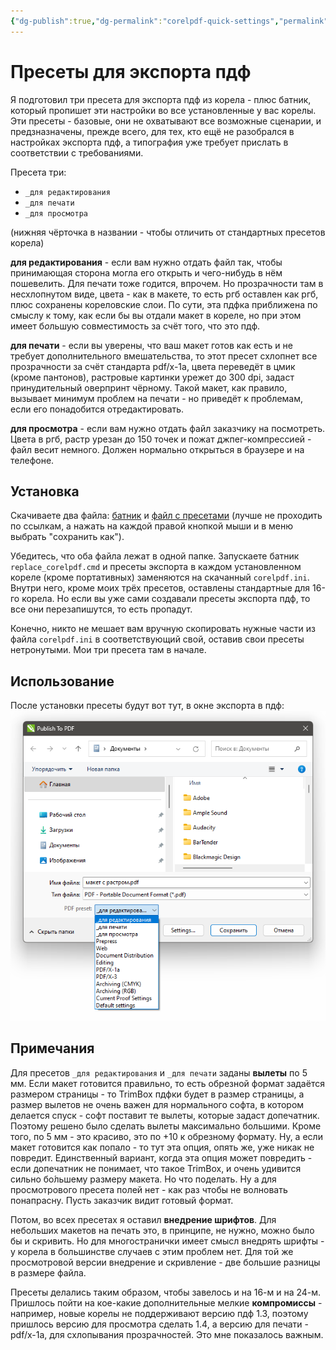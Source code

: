 ```yaml
---
{"dg-publish":true,"dg-permalink":"corelpdf-quick-settings","permalink":"/corelpdf-quick-settings/","created":"2023-10-09T12:57:03.958+07:00","updated":"2023-10-19T02:14:55.853+07:00"}
---
```


# Пресеты для экспорта пдф

Я подготовил три пресета для экспорта пдф из корела - плюс батник, который пропишет эти настройки во все установленные у вас корелы. Эти пресеты - базовые, они не охватывают все возможные сценарии, и предзназначены, прежде всего, для тех, кто ещё не разобрался в настройках экспорта пдф, а типография уже требует прислать в соответствии с требованиями.

Пресета три:
- `_для редактирования`
- `_для печати`
- `_для просмотра`

(нижняя чёрточка в названии - чтобы отличить от стандартных пресетов корела)

**для редактирования** - если вам нужно отдать файл так, чтобы принимающая сторона могла его открыть и чего-нибудь в нём пошевелить. Для печати тоже годится, впрочем. Но прозрачности там в несхлопнутом виде, цвета - как в макете, то есть ргб оставлен как ргб, плюс сохранены кореловские слои. По сути, эта пдфка приближена по смыслу к тому, как если бы вы отдали макет в кореле, но при этом имеет б*о*льшую совместимость за счёт того, что это пдф.

**для печати** - если вы уверены, что ваш макет готов как есть и не требует дополнительного вмешательства, то этот пресет схлопнет все прозрачности за счёт стандарта pdf/x-1a, цвета переведёт в цмик (кроме пантонов), растровые картинки урежет до 300 dpi, задаст принудительный оверпринт чёрному. Такой макет, как правило, вызывает минимум проблем на печати - но приведёт к проблемам, если его понадобится отредактировать.

**для просмотра** - если вам нужно отдать файл заказчику на посмотреть. Цвета в ргб, растр урезан до 150 точек и пожат джпег-компрессией - файл весит немного. Должен нормально открыться в браузере и на телефоне.

## Установка

Скачиваете два файла: [батник](assets/corelpdf/replace_corelpdf.cmd) и [файл с пресетами](assets/corelpdf/corelpdf.ini) (лучше не проходить по ссылкам, а нажать на каждой правой кнопкой мыши и в меню выбрать "сохранить как").

Убедитесь, что оба файла лежат в одной папке. Запускаете батник `replace_corelpdf.cmd` и пресеты экспорта в каждом установленном кореле (кроме портативных) заменяются на скачанный `corelpdf.ini`. Внутри него, кроме моих трёх пресетов, оставлены стандартные для 16-го корела. Но если вы уже сами создавали пресеты экспорта пдф, то все они перезапишутся, то есть пропадут.

Конечно, никто не мешает вам вручную скопировать нужные части из файла `corelpdf.ini` в соответствующий свой, оставив свои пресеты нетронутыми. Мои три пресета там в начале.

## Использование

После установки пресеты будут вот тут, в окне экспорта в пдф:
![](/img/user/assets/corelpdf-presets.png)
## Примечания

Для пресетов `_для редактирования` и `_для печати` заданы **вылеты** по 5 мм. Если макет готовится правильно, то есть обрезной формат задаётся размером страницы - то TrimBox пдфки будет в размер страницы, а размер вылетов не очень важен для нормального софта, в котором делается спуск - софт поставит те вылеты, которые задаст допечатник. Поэтому решено было сделать вылеты максимально большими. Кроме того, по 5 мм - это красиво, это по +10 к обрезному формату. Ну, а если макет готовится как попало - то тут эта опция, опять же, уже никак не повредит. Единственный вариант, когда эта опция может повредить - если допечатник не понимает, что такое TrimBox, и очень удивится сильно бо́льшему размеру макета. Но что поделать. Ну а для просмотрового пресета полей нет - как раз чтобы не волновать понапрасну. Пусть заказчик видит готовый формат.

Потом, во всех пресетах я оставил **внедрение шрифтов**. Для небольших макетов на печать это, в принципе, не нужно, можно было бы и скривить. Но для многостранички имеет смысл внедрять шрифты - у корела в большинстве случаев с этим проблем нет. Для той же просмотровой версии внедрение и скривление - две большие разницы в размере файла.

Пресеты делались таким образом, чтобы завелось и на 16-м и на 24-м. Пришлось пойти на кое-какие дополнительные мелкие **компромиссы** - например, новые корелы не поддерживают версию пдф 1.3, поэтому пришлось версию для просмотра сделать 1.4, а версию для печати - pdf/x-1a, для схлопывания прозрачностей. Это мне показалось важным.